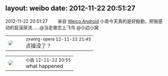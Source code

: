 layout: weibo
date: 2012-11-22 20:51:27
---
<meta name="referrer" content="no-referrer" />

2012-11-22 20:51:27  &nbsp;&nbsp;&nbsp;&nbsp;&nbsp;&nbsp; 来自 <a href="http://app.weibo.com/t/feed/l4RWD" rel="nofollow">Weico.Android</a>
小乖今天真的是好殷勤，把我感动的屁滚尿流……@当走兽恋上飞鸟 @小边小窝  ​​​

<table style="width: 100%;">
  <tr>
    <td style="width: 40px;"><img style="border-radius:50%" src="https://tva4.sinaimg.cn/crop.0.0.180.180.50/735b8c72jw1e8qgp5bmzyj2050050aa8.jpg?KID=imgbed,tva&Expires=1624465780&ssig=lI8nGatfc4"></td>
    <td colspan="2"><small>zxwing-opera 12-11-22 21:45</small><br/>贞操没了？</td>
  </tr>
</table>

<table style="width: 100%;">
  <tr>
    <td style="width: 40px;"><img style="border-radius:50%" src="https://tva3.sinaimg.cn/crop.0.0.480.480.50/4d4bc111jw8ejj3t36gwaj20dc0dc769.jpg?KID=imgbed,tva&Expires=1624465780&ssig=i0uPXlyGUs"></td>
    <td colspan="2"><small>小齿 12-11-22 20:55</small><br/>what happened</td>
  </tr>
</table>
